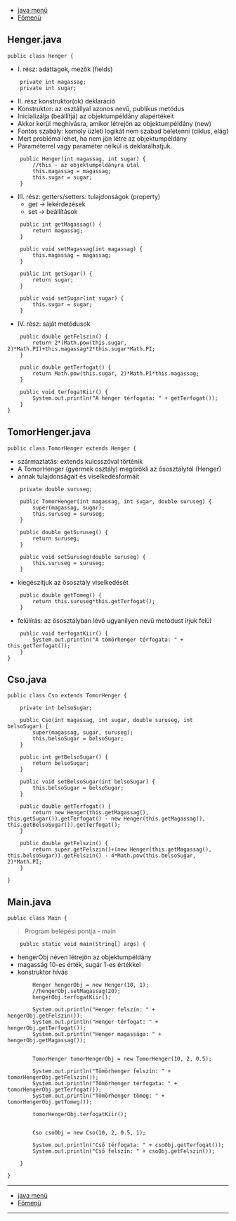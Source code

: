- [java menü](../../java.md)
- [Főmenü](../../../README.md)

## Henger.java

```
public class Henger {
```

- I. rész: adattagok, mezők (fields)

```
	private int magassag;
	private int sugar;
```

- II. rész konstruktor(ok) deklaráció
- Konstruktor: az osztállyal azonos nevű, publikus metódus 
- Inicializálja (beállítja) az objektumpéldány alapértékeit
- Akkor kerül meghívásra, amikor létrejön az objektumpéldány (new)
- Fontos szabály: komoly üzleti logikát nem szabad beletenni (ciklus, elág)
- Mert probléma lehet, ha nem jön létre az objektumpéldány 
- Paraméterrel vagy paraméter nélkül is deklarálhatjuk.

```
	public Henger(int magassag, int sugar) {
		//this - az objektumpéldányra utal
		this.magassag = magassag;
		this.sugar = sugar;
	}
```

- III. rész: getters/setters: tulajdonságok (property)
   - get -> lekérdezések
   - set -> beállítások

```
	public int getMagassag() {
		return magassag;
	}

	public void setMagassag(int magassag) {
		this.magassag = magassag;
	}

	public int getSugar() {
		return sugar;
	}

	public void setSugar(int sugar) {
		this.sugar = sugar;
	}
```

- IV. rész: saját metódusok

```
	public double getFelszin() {
		return 2*(Math.pow(this.sugar, 2)*Math.PI)+this.magassag*2*this.sugar*Math.PI;
	}
	
	public double getTerfogat() {
		return Math.pow(this.sugar, 2)*Math.PI*this.magassag;
	}
	
	public void terfogatKiir() {
		System.out.println("A henger térfogata: " + getTerfogat());
	}
}
```

## TomorHenger.java

```
public class TomorHenger extends Henger {
```

- származtatás: extends kulcsszóval történik
- A TomorHenger (gyermek osztály) megörökli az ősosztálytól (Henger)
- annak tulajdonságait és viselkedésformáit

```
	private double suruseg;

	public TomorHenger(int magassag, int sugar, double suruseg) {
		super(magassag, sugar);
		this.suruseg = suruseg;
	}

	public double getSuruseg() {
		return suruseg;
	}

	public void setSuruseg(double suruseg) {
		this.suruseg = suruseg;
	}
```

- kiegészítjuk az ősosztály viselkedését

```
	public double getTomeg() {
		return this.suruseg*this.getTerfogat();
	}
```

- felülírás: az ősosztályban lévő ugyanilyen nevű metódust írjuk felül

```
	public void terfogatKiir() {
		System.out.println("A tömörhenger térfogata: " + this.getTerfogat());
	}
}
```

## Cso.java

```
public class Cso extends TomorHenger {

	private int belsoSugar;

	public Cso(int magassag, int sugar, double suruseg, int belsoSugar) {
		super(magassag, sugar, suruseg);
		this.belsoSugar = belsoSugar;
	}

	public int getBelsoSugar() {
		return belsoSugar;
	}

	public void setBelsoSugar(int belsoSugar) {
		this.belsoSugar = belsoSugar;
	}

	public double getTerfogat() {
		return new Henger(this.getMagassag(), this.getSugar()).getTerfogat() - new Henger(this.getMagassag(), this.getBelsoSugar()).getTerfogat();
	}

	public double getFelszin() {
		return super.getFelszin()+(new Henger(this.getMagassag(), this.belsoSugar)).getFelszin() - 4*Math.pow(this.belsoSugar, 2)*Math.PI;
	}

}
```

## Main.java

```
public class Main {
```

> Program belépési pontja - main

```
	public static void main(String[] args) {
```

- hengerObj néven létrejön az objektumpéldány
- magasság 10-es érték, sugár 1-es értékkel
- konstruktor hívás

```
		Henger hengerObj = new Henger(10, 1);
		//hengerObj.setMagassag(20);
		hengerObj.terfogatKiir();

		System.out.println("Henger felszín: " + hengerObj.getFelszin());
		System.out.println("Henger térfogat: " + hengerObj.getTerfogat());
		System.out.println("Henger magassága: " + hengerObj.getMagassag());


		TomorHenger tomorHengerObj = new TomorHenger(10, 2, 0.5);

		System.out.println("Tömörhenger felszín: " + tomorHengerObj.getFelszin());
		System.out.println("Tömörhenger térfogata: " + tomorHengerObj.getTerfogat());
		System.out.println("Tömörhenger tömeg: " + tomorHengerObj.getTomeg());

		tomorHengerObj.terfogatKiir();


		Cso csoObj = new Cso(10, 2, 0.5, 1);

		System.out.println("Cső térfogata: " + csoObj.getTerfogat());
		System.out.println("Cső felszín: " + csoObj.getFelszin());
		
	}

}
```

---

- [java menü](../../java.md)
- [Főmenü](../../../README.md)

---

